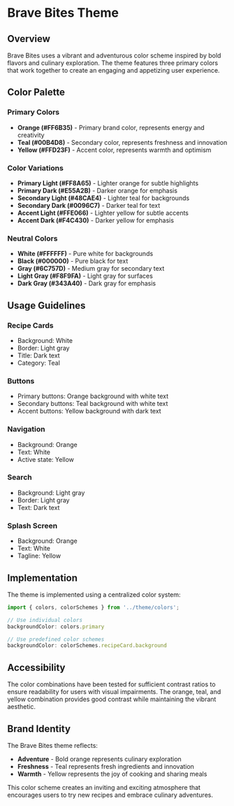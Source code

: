 # Brave Bites Theme

## Overview
Brave Bites uses a vibrant and adventurous color scheme inspired by bold flavors and culinary exploration. The theme features three primary colors that work together to create an engaging and appetizing user experience.

## Color Palette

### Primary Colors
- **Orange (#FF6B35)** - Primary brand color, represents energy and creativity
- **Teal (#00B4D8)** - Secondary color, represents freshness and innovation  
- **Yellow (#FFD23F)** - Accent color, represents warmth and optimism

### Color Variations
- **Primary Light (#FF8A65)** - Lighter orange for subtle highlights
- **Primary Dark (#E55A2B)** - Darker orange for emphasis
- **Secondary Light (#48CAE4)** - Lighter teal for backgrounds
- **Secondary Dark (#0096C7)** - Darker teal for text
- **Accent Light (#FFE066)** - Lighter yellow for subtle accents
- **Accent Dark (#F4C430)** - Darker yellow for emphasis

### Neutral Colors
- **White (#FFFFFF)** - Pure white for backgrounds
- **Black (#000000)** - Pure black for text
- **Gray (#6C757D)** - Medium gray for secondary text
- **Light Gray (#F8F9FA)** - Light gray for surfaces
- **Dark Gray (#343A40)** - Dark gray for emphasis

## Usage Guidelines

### Recipe Cards
- Background: White
- Border: Light gray
- Title: Dark text
- Category: Teal

### Buttons
- Primary buttons: Orange background with white text
- Secondary buttons: Teal background with white text
- Accent buttons: Yellow background with dark text

### Navigation
- Background: Orange
- Text: White
- Active state: Yellow

### Search
- Background: Light gray
- Border: Light gray
- Text: Dark text

### Splash Screen
- Background: Orange
- Text: White
- Tagline: Yellow

## Implementation

The theme is implemented using a centralized color system:

```javascript
import { colors, colorSchemes } from '../theme/colors';

// Use individual colors
backgroundColor: colors.primary

// Use predefined color schemes
backgroundColor: colorSchemes.recipeCard.background
```

## Accessibility

The color combinations have been tested for sufficient contrast ratios to ensure readability for users with visual impairments. The orange, teal, and yellow combination provides good contrast while maintaining the vibrant aesthetic.

## Brand Identity

The Brave Bites theme reflects:
- **Adventure** - Bold orange represents culinary exploration
- **Freshness** - Teal represents fresh ingredients and innovation
- **Warmth** - Yellow represents the joy of cooking and sharing meals

This color scheme creates an inviting and exciting atmosphere that encourages users to try new recipes and embrace culinary adventures.


